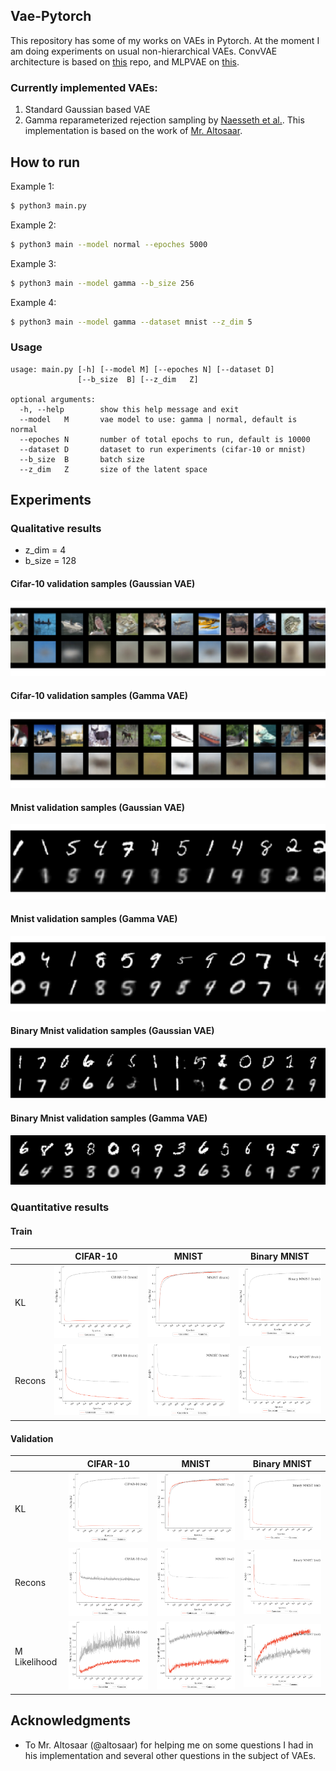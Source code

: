 ## Vae-Pytorch

This repository has some of my works on VAEs in Pytorch. At the moment I am doing experiments on usual non-hierarchical VAEs. ConvVAE architecture is based on [this](https://github.com/3ammor/Variational-Autoencoder-pytorch) repo, and MLPVAE on [this](https://github.com/pytorch/examples/tree/master/vae).

### Currently implemented VAEs:

1. Standard Gaussian based VAE
2. Gamma reparameterized rejection sampling by [Naesseth et al.](https://arxiv.org/abs/1610.05683). This implementation is based on the work of [Mr. Altosaar](https://github.com/altosaar/gamma-variational-autoencoder).

## How to run
Example 1:
```bash
$ python3 main.py
```

Example 2:
```bash
$ python3 main --model normal --epoches 5000
```

Example 3:
```bash
$ python3 main --model gamma --b_size 256
```

Example 4:
```bash
$ python3 main --model gamma --dataset mnist --z_dim 5
```

### Usage

```
usage: main.py [-h] [--model M] [--epoches N] [--dataset D]
               [--b_size  B] [--z_dim   Z]

optional arguments:
  -h, --help        show this help message and exit
  --model   M       vae model to use: gamma | normal, default is normal
  --epoches N       number of total epochs to run, default is 10000
  --dataset D       dataset to run experiments (cifar-10 or mnist)
  --b_size  B       batch size
  --z_dim   Z       size of the latent space
```

## Experiments
### Qualitative results
* z_dim = 4
* b_size = 128

#### Cifar-10 validation samples (Gaussian VAE)
![](images/qualitative/val_normal_cifar_10.png)

#### Cifar-10 validation samples (Gamma VAE)
![](images/qualitative/val_gamma_cifar_10.png)

#### Mnist validation samples (Gaussian VAE)
![](images/qualitative/val_normal_mnist.png)

#### Mnist validation samples (Gamma VAE)
![](images/qualitative/val_gamma_mnist.png)

#### Binary Mnist validation samples (Gaussian VAE)
![](images/qualitative/val_normal_b_mnist.png)

#### Binary  Mnist validation samples (Gamma VAE)
![](images/qualitative/val_gamma_b_mnist.png)

### Quantitative results


#### Train

|      | CIFAR-10      | MNIST         | Binary MNIST  | 
|:-----| ------------- |---------------|---------------|
|KL    | <img src="images/quantitative/cifar_10_train_kl.png" width="300">| <img src="images/quantitative/mnist_train_kl.png" width="300"> | <img src="images/quantitative/binary_mnist_train_kl.png" width="300"> |
|Recons| <img src="images/quantitative/cifar_10_train_recons.png" width="300">| <img src="images/quantitative/mnist_train_recons.png" width="300"> | <img src="images/quantitative/binary_mnist_train_recons.png" width="300"> |

#### Validation

|            | CIFAR-10      | MNIST         | Binary MNIST  |
|:-----------| ------------- |---------------|---------------|
|KL          | <img src="images/quantitative/cifar_10_val_kl.png" width="300">| <img src="images/quantitative/mnist_val_kl.png" width="300"> | <img src="images/quantitative/binary_mnist_val_kl.png" width="300"> |
|Recons      | <img src="images/quantitative/cifar_10_val_recons.png" width="300">| <img src="images/quantitative/mnist_val_recons.png" width="300"> | <img src="images/quantitative/binary_mnist_val_recons.png" width="300"> |
|M Likelihood| <img src="images/quantitative/cifar_10_val_mlikeli.png" width="300">| <img src="images/quantitative/mnist_val_mlikeli.png" width="300"> | <img src="images/quantitative/binary_mnist_val_mlikeli.png" width="300">

## Acknowledgments

* To Mr. Altosaar (@altosaar) for helping me on some questions I had in his implementation and several other questions in the subject of VAEs.